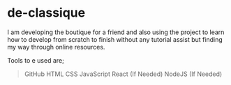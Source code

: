 # de-classique
 I am developing the boutique for a friend and also using the project to learn how to develop from scratch to finish without any tutorial assist but finding my way through online resources.
 
 Tools to e used are;
 >GitHub
 > HTML
 > CSS
 > JavaScript
 > React (If Needed)
 > NodeJS (If Needed)
